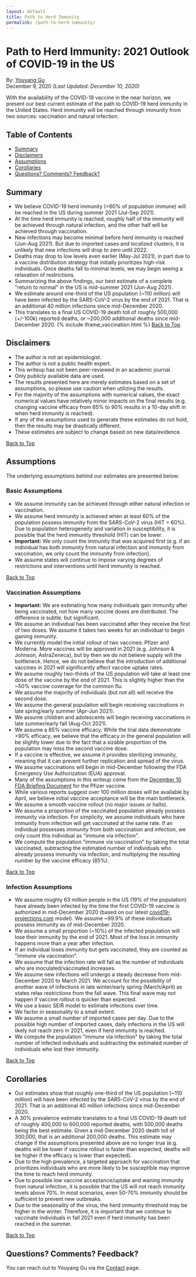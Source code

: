 ```yaml
---
layout: default
title: Path to Herd Immunity
permalink: /path-to-herd-immunity/
---
```


# Path to Herd Immunity: 2021 Outlook of COVID-19 in the US
By: [Youyang Gu](https://youyanggu.com)
<br>December 9, 2020 *(Last Updated: December 10, 2020)*

With the availability of the COVID-19 vaccine in the near horizon, we present our best current estimate of the path to COVID-19 herd immunity in the United States. Herd immunity will be reached through immunity from two sources: vaccination and natural infection.

## Table of Contents
* [Summary](#summary)
* [Disclaimers](#disclaimers)
* [Assumptions](#assumptions)
* [Corollaries](#corollaries)
* [Questions? Comments? Feedback?](#questions-comments-feedback)

## Summary
- We believe COVID-19 herd immunity (>60% of population immune) will be reached in the US during summer 2021 (Jul-Sep 2021).
- At the time herd immunity is reached, roughly half of the immunity will be achieved through natural infection, and the other half will be achieved through vaccination.
- New infections may become minimal before herd immunity is reached (Jun-Aug 2021). But due to imported cases and localized clusters, it is unlikely that new infections will drop to zero until 2022.
- Deaths may drop to low levels even earlier (May-Jul 2021), in part due to a vaccine distribution strategy that initially prioritizes high-risk individuals. Once deaths fall to minimal levels, we may begin seeing a relaxation of restrictions.
- Summarizing the above findings, our best estimate of a complete "return to normal" in the US is mid-summer 2021 (Jun-Aug 2021).
- We estimate around one-third of the US population (~110 million) will have been infected by the SARS-CoV-2 virus by the end of 2021. That is an additional 40 million infections since mid-December 2020.
- This translates to a final US COVID-19 death toll of roughly 500,000 (+/-100k) reported deaths, or ~200,000 additional deaths since mid-December 2020.
{% include iframe_vaccination.html %}
[Back to Top](#top)

## Disclaimers

- The author is not an epidemiologist.
- The author is not a public health expert.
- This writeup has not been peer-reviewed in an academic journal.
- Only publicly available data are used.
- The results presented here are merely estimates based on a set of assumptions, so please use caution when utilizing the results.
- For the majority of the assumptions with numerical values, the exact numerical values have relatively minor impacts on the final results (e.g. changing vaccine efficacy from 85% to 90% results in a 10-day shift in when herd immunity is reached).
- If any of the assumptions used to generate these estimates do not hold, then the results may be drastically different.
- These estimates are subject to change based on new data/evidence.

[Back to Top](#top)

## Assumptions

The underlying assumptions behind our estimates are presented below:

### Basic Assumptions

- We assume immunity can be achieved through either natural infection or vaccination.
- We assume herd immunity is achieved when at least 60% of the population possess immunity from the SARS-CoV-2 virus (HIT = 60%). Due to population heterogeneity and variation in susceptibility, it is possible that the herd immunity threshold (HIT) can be lower.
- **Important:** We only count the immunity that was acquired first (e.g. if an individual has both immunity from natural infection and immunity from vaccination, we only count the immunity from infection).
- We assume states will continue to impose varying degrees of restrictions and interventions until herd immunity is reached.

[Back to Top](#top)

### Vaccination Assumptions

- **Important:** We are estimating how many individuals gain immunity after being vaccinated, not how many vaccine doses are distributed. The difference is subtle, but significant.
- We assume an individual has been vaccinated after they receive the first of two doses. We assume it takes two weeks for an individual to begin gaining immunity.
- We currently model the initial rollout of two vaccines: Pfizer and Moderna. More vaccines will be approved in 2021 (e.g. Johnson & Johnson, AstraZeneca), but by then we do not believe supply will the bottleneck. Hence, we do not believe that the introduction of additional vaccines in 2021 will significantly affect vaccine uptake rates.
- We assume roughly two-thirds of the US population will take at least one dose of the vaccine by the end of 2021. This is slightly higher than the ~50% vaccine coverage for the common flu.
- We assume the majority of individuals (but not all) will receive the second dose.
- We assume the general population will begin receiving vaccinations in late spring/early summer (Apr-Jun 2021).
- We assume children and adolescents will begin receiving vaccinations in late summer/early fall (Aug-Oct 2021).
- We assume a 85% vaccine efficacy. While the trial data demonstrate >90% efficacy, we believe that the efficacy in the general population will be slightly lower due to the fact that a sizable proportion of the population may miss the second vaccine dose.
- If a vaccine is effective, we assume it provides sterilizing immunity, meaning that it can prevent further replication and spread of the virus.
- We assume vaccinations will begin in mid-December following the FDA Emergency Use Authorization (EUA) approval.
- Many of the assumptions in this writeup come from the [December 10 FDA Briefing Document](https://www.fda.gov/media/144245/download) for the Pfizer vaccine.
- While various reports suggest over 100 million doses will be available by April, we believe initial vaccine acceptance will be the main bottleneck.
- We assume a smooth vaccine rollout (no major issues or halts).
- We assume a proportion of the vaccinated population already possess immunity via infection. For simplicity, we assume individuals who have immunity from infection will get vaccinated at the same rate. If an individual possesses immunity from both vaccination and infection, we only count this individual as "immune via infection".
- We compute the population "immune via vaccination" by taking the total vaccinated, subtracting the estimated number of individuals who already possess immunity via infection, and multiplying the resulting number by the vaccine efficacy (85%).

[Back to Top](#top)

### Infection Assumptions

- We assume roughly 63 million people in the US (19% of the population) have already been infected by the time the first COVID-19 vaccine is authorized in mid-December 2020 (based on our latest [covid19-projections.com](/) model). We assume ~99.9% of these individuals possess immunity as of mid-December 2020.
- We assume a small proportion (~10%) of the infected population will lose their immunity by the end of 2021. Most of the loss in immunity happens more than a year after infection.
- If an individual loses immunity but gets vaccinated, they are counted as "immune via vaccination".
- We assume that the infection rate will fall as the number of individuals who are inoculated/vaccinated increases.
- We assume new infections will undergo a steady decrease from mid-December 2020 to March 2021. We account for the possibility of another wave of infections in late winter/early spring (March/April) as states relax restrictions from the fall wave. This final wave may not happen if vaccine rollout is quicker than expected.
- We use a basic SEIR model to estimate infections over time.
- We factor in seasonality to a small extent.
- We assume a small number of imported cases per day. Due to the possible high number of imported cases, daily infections in the US will likely not reach zero in 2021, even if herd immunity is reached.
- We compute the population "immune via infection" by taking the total number of infected individuals and subtracting the estimated number of individuals who lost their immunity.

[Back to Top](#top)

## Corollaries

- Our estimates show that roughly one-third of the US population (~110 million) will have been infected by the SARS-CoV-2 virus by the end of 2021. That is an additional 40 million infections since mid-December 2020.
- A 30% prevalence estimate translates to a final US COVID-19 death toll of roughly 400,000 to 600,000 reported deaths, with 500,000 deaths being the best estimate. Given a mid-December 2020 death toll of 300,000, that is an additional 200,000 deaths. This estimate may change if the assumptions presented above are no longer true (e.g. deaths will be lower if vaccine rollout is faster than expected; deaths will be higher if the efficacy is lower than expected).
- Due to the high prevalence, a targeted approach for vaccination that prioritizes individuals who are more likely to be susceptible may improve the time to reach herd immunity.
- Due to possible low vaccine acceptance/uptake and waning immunity from natural infection, it is possible that the US will not reach immunity levels above 70%. In most scenarios, even 50-70% immunity should be sufficient to prevent new outbreaks.
- Due to the seasonality of the virus, the herd immunity threshold may be higher in the winter. Therefore, it is important that we continue to vaccinate individuals in fall 2021 even if herd immunity has been reached in the summer.

[Back to Top](#top)

## Questions? Comments? Feedback?

You can reach out to Youyang Gu via the [Contact](/contact) page.
